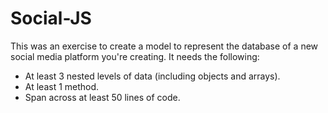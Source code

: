 # Social-JS

This was an exercise to create a model to represent the database of a new social media platform you're creating. It needs the following:

- At least 3 nested levels of data (including objects and arrays).
- At least 1 method.
- Span across at least 50 lines of code. 